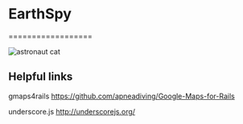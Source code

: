 # EarthSpy
==================

![astronaut cat](https://raw.github.com/meltar/earthspy/master/app/assets/images/cat.gif)

## Helpful links
gmaps4rails
https://github.com/apneadiving/Google-Maps-for-Rails

underscore.js
http://underscorejs.org/

